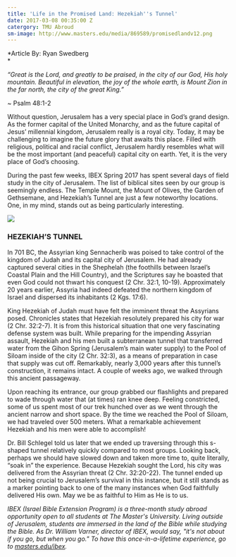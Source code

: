 ```yaml
---
title: 'Life in the Promised Land: Hezekiah''s Tunnel'
date: 2017-03-08 00:35:00 Z
catergory: TMU Abroud
sm-image: http://www.masters.edu/media/869589/promisedlandv12.png
---
```


*Article By: Ryan Swedberg\
*

*“Great is the Lord, and greatly to be praised, in the city of our God, His holy mountain. Beautiful in elevation, the joy of the whole earth, is Mount Zion in the far north, the city of the great King.”*

\~ Psalm 48:1-2

Without question, Jerusalem has a very special place in God’s grand design. As the former capital of the United Monarchy, and as the future capital of Jesus’ millennial kingdom, Jerusalem really is a royal city. Today, it may be challenging to imagine the future glory that awaits this place. Filled with religious, political and racial conflict, Jerusalem hardly resembles what will be the most important (and peaceful) capital city on earth. Yet, it is the very place of God’s choosing.

During the past few weeks, IBEX Spring 2017 has spent several days of field study in the city of Jerusalem. The list of biblical sites seen by our group is seemingly endless. The Temple Mount, the Mount of Olives, the Garden of Gethsemane, and Hezekiah’s Tunnel are just a few noteworthy locations. One, in my mind, stands out as being particularly interesting.

![](http://www.masters.edu/media/869589/promisedlandv12.png?width=500&height=319.60784313725486)

### HEZEKIAH’S TUNNEL

In 701 BC, the Assyrian king Sennacherib was poised to take control of the kingdom of Judah and its capital city of Jerusalem. He had already captured several cities in the Shephelah (the foothills between Israel’s Coastal Plain and the Hill Country), and the Scriptures say he boasted that even God could not thwart his conquest (2 Chr. 32:1, 10-19). Approximately 20 years earlier, Assyria had indeed defeated the northern kingdom of Israel and dispersed its inhabitants (2 Kgs. 17:6).

King Hezekiah of Judah must have felt the imminent threat the Assyrians posed. Chronicles states that Hezekiah resolutely prepared his city for war (2 Chr. 32:2-7). It is from this historical situation that one very fascinating defense system was built. While preparing for the impending Assyrian assault, Hezekiah and his men built a subterranean tunnel that transferred water from the Gihon Spring (Jerusalem’s main water supply) to the Pool of Siloam inside of the city (2 Chr. 32:3), as a means of preparation in case that supply was cut off. Remarkably, nearly 3,000 years after this tunnel’s construction, it remains intact. A couple of weeks ago, we walked through this ancient passageway.

Upon reaching its entrance, our group grabbed our flashlights and prepared to wade through water that (at times) ran knee deep. Feeling constricted, some of us spent most of our trek hunched over as we went through the ancient narrow and short space. By the time we reached the Pool of Siloam, we had traveled over 500 meters. What a remarkable achievement Hezekiah and his men were able to accomplish!

Dr. Bill Schlegel told us later that we ended up traversing through this s-shaped tunnel relatively quickly compared to most groups. Looking back, perhaps we should have slowed down and taken more time to, quite literally, “soak in” the experience. Because Hezekiah sought the Lord, his city was delivered from the Assyrian threat (2 Chr. 32:20-22). The tunnel ended up not being crucial to Jerusalem’s survival in this instance, but it still stands as a marker pointing back to one of the many instances when God faithfully delivered His own. May we be as faithful to Him as He is to us.

*IBEX (Israel Bible Extension Program) is a three-month study abroad opportunity open to all students at The Master's University. Living outside of Jerusalem, students are immersed in the land of the Bible while studying the Bible. As Dr. William Varner, director of IBEX, would say, "it's not about if you go, but when you go." To have this once-in-a-lifetime experience, go to [masters.edu/ibex](http://www.masters.edu/ibex).*